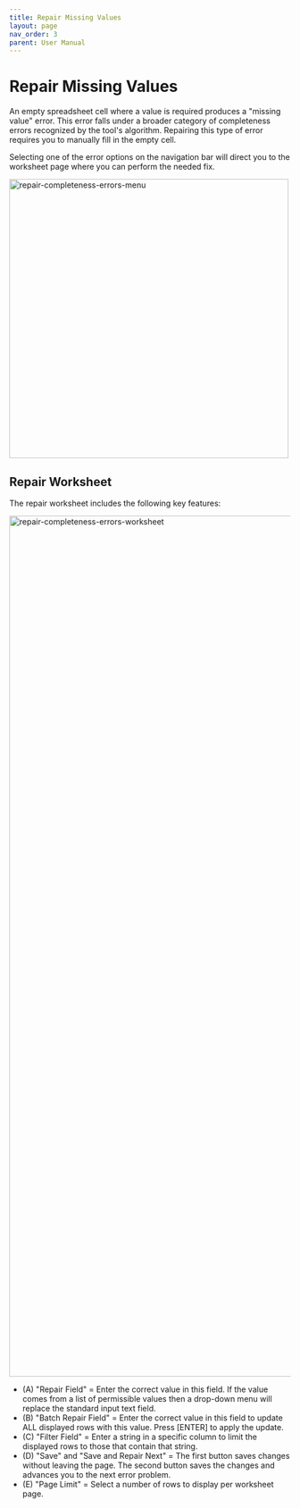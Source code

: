 ```yaml
---
title: Repair Missing Values
layout: page
nav_order: 3
parent: User Manual
---
```


# Repair Missing Values

An empty spreadsheet cell where a value is required produces a "missing value" error. This error falls under a broader category of completeness errors recognized by the tool's algorithm. Repairing this type of error requires you to manually fill in the empty cell.

Selecting one of the error options on the navigation bar will direct you to the worksheet page where you can perform the needed fix.

<img width="500" alt="repair-completeness-errors-menu" src="https://github.com/metadatacenter/spreadsheet-validator-docs/assets/5062950/3ea278a1-5c7c-4b7e-a58d-04e0f0ee0737">



## Repair Worksheet

The repair worksheet includes the following key features:

<img width="1542" alt="repair-completeness-errors-worksheet" src="https://github.com/metadatacenter/spreadsheet-validator-docs/assets/5062950/517567c6-ff78-4276-a6d0-ffc188918cdb">


- (A) "Repair Field" = Enter the correct value in this field. If the value comes from a list of permissible values then a drop-down menu will replace the standard input text field.
- (B) "Batch Repair Field" = Enter the correct value in this field to update ALL displayed rows with this value. Press [ENTER] to apply the update.
- (C) "Filter Field" = Enter a string in a specific column to limit the displayed rows to those that contain that string.
- (D) "Save" and "Save and Repair Next" = The first button saves changes without leaving the page. The second button saves the changes and advances you to the next error problem.
- (E) "Page Limit" = Select a number of rows to display per worksheet page.
